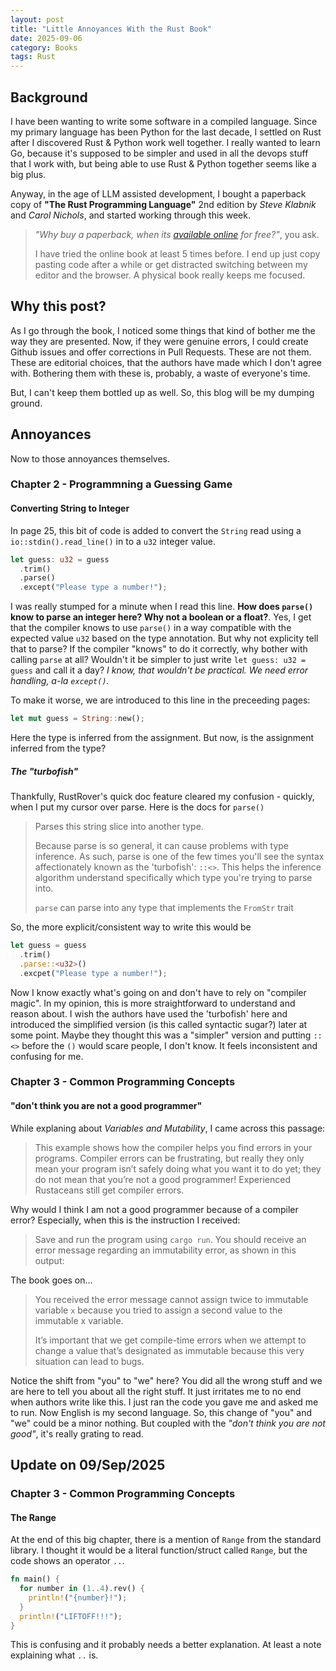 ```yaml
---
layout: post
title: "Little Annoyances With the Rust Book"
date: 2025-09-06
category: Books
tags: Rust
---
```


## Background 

I have been wanting to write some software in a compiled language. Since my primary language has been Python for the
last decade, I settled on Rust after I discovered Rust & Python work well together. I really wanted to learn Go, because
it's supposed to be simpler and used in all the devops stuff that I work with, but being able to use Rust & Python
together seems like a big plus.

Anyway, in the age of LLM assisted development, I bought a paperback copy of **"The Rust Programming Language"** 2nd edition by *Steve
Klabnik* and *Carol Nichols*, and started working through this week.

> *"Why buy a paperback, when its [available online](https://doc.rust-lang.org/book/) for free?"*, you ask.
> 
> I have tried the online book at least 5 times before. I end up just copy pasting code after a while or get
> distracted switching between my editor and the browser. A physical book really keeps me focused.


## Why this post?

As I go through the book, I noticed some things that kind of bother me the way they are presented. Now, if they were
genuine errors, I could create Github issues and offer corrections in Pull Requests. These are not them. These are
editorial choices, that the authors have made which I don't agree with. Bothering them with these is, probably, a waste
of everyone's time.

But, I can't keep them bottled up as well. So, this blog will be my dumping ground.

## Annoyances

Now to those annoyances themselves. 


### Chapter 2 - Programmning a Guessing Game

#### Converting String to Integer

In page 25, this bit of code is added to convert the `String` read using a `io::stdin().read_line()` in to a `u32` integer value.

```rust
let guess: u32 = guess
  .trim()
  .parse()
  .except("Please type a number!");
```

I was really stumped for a minute when I read this line. **How does `parse()` know to parse an integer here? Why not a boolean or a float?**.
Yes, I get that the compiler knows to use `parse()` in a way compatible with the expected value `u32` based on the type annotation.
But why not explicity tell that to parse? If the compiler "knows" to do it correctly, why bother with calling `parse` at all? Wouldn't
it be simpler to just write `let guess: u32 = guess` and call it a day? *I know, that wouldn't be practical. We need error handling, a-la `except()`.*

To make it worse, we are introduced to this line in the preceeding pages:

```rust
let mut guess = String::new();
```

Here the type is inferred from the assignment. But now, is the assignment inferred from the type?

##### The "turbofish"

Thankfully, RustRover's quick doc feature cleared my confusion - quickly, when I put my cursor over parse. Here is the docs for `parse()`

> Parses this string slice into another type.
> 
> Because parse is so general, it can cause problems with type inference. As such, parse is one of the few times you'll see the syntax
> affectionately known as the 'turbofish': `::<>`. This helps the inference algorithm understand specifically which type you're trying
> to parse into.
> 
> `parse` can parse into any type that implements the `FromStr` trait

So, the more explicit/consistent way to write this would be

```rust
let guess = guess
  .trim()
  .parse::<u32>()
  .excpet("Please type a number!");
```

Now I know exactly what's going on and don't have to rely on "compiler magic". In my opinion, this is more straightforward to understand
and reason about. I wish the authors have used the 'turbofish' here and introduced the simplified version (is this called syntactic sugar?)
later at some point. Maybe they thought this was a "simpler" version and putting `::<>` before the `()` would scare people, I don't know.
It feels inconsistent and confusing for me.

### Chapter 3 - Common Programming Concepts

#### "don't think you are not a good programmer"

While explaning about *Variables and Mutability*, I came across this passage:

> This example shows how the compiler helps you find errors in your programs. Compiler errors can be frustrating, but really they only
> mean your program isn’t safely doing what you want it to do yet; they do not mean that you’re not a good programmer! Experienced
> Rustaceans still get compiler errors.

Why would I think I am not a good programmer because of a compiler error? Especially, when this is the instruction I received:

> Save and run the program using `cargo run`. You should receive an error message regarding an immutability error, as shown in this output:

The book goes on...

> You received the error message cannot assign twice to immutable variable `x` because you tried to assign a second value to the immutable x variable.
>
> It’s important that we get compile-time errors when we attempt to change a value that’s designated as immutable because this very situation can lead to bugs.

Notice the shift from "you" to "we" here? You did all the wrong stuff and we are here to tell you about all the right stuff. It just irritates
me to no end when authors write like this. I just ran the code you gave me and asked me to run. Now English is my second language.
So, this change of "you" and "we" could be a minor nothing. But coupled with the *"don't think you are not good"*, it's really grating to read.

## Update on 09/Sep/2025

### Chapter 3 - Common Programming Concepts

#### The Range

At the end of this big chapter, there is a mention of `Range` from the standard library. I thought it would be a literal function/struct called `Range`,
but the code shows an operator `..`.

```rust
fn main() {
  for number in (1..4).rev() {
    println!("{number}!");
  }
  println!("LIFTOFF!!!");
}
```

This is confusing and it probably needs a better explanation. At least a note explaining what `..` is.


